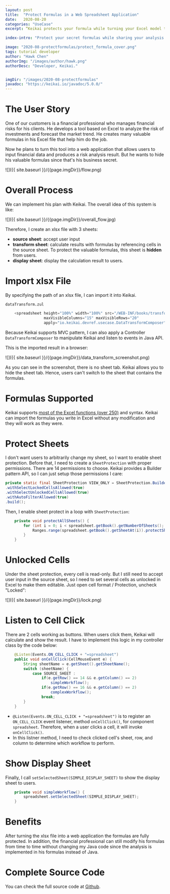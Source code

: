 ```yaml
---
layout: post
title:  "Protect Formulas in a Web Spreadsheet Application"
date:   2020-08-20
categories: "UseCase"
excerpt: “Keikai protects your formula while turning your Excel model to a secured and easy-to-share Web application.”

index-intro: "Protect your secret formulas while sharing your analysis spreadsheet online."

image: "2020-08-protectformulas/protect_formula_cover.png"
tags: tutorial developer
author: "Hawk Chen"
authorImg: "/images/author/hawk.png"
authorDesc: "Developer, Keikai."


imgDir: "/images/2020-08-protectformulas"
javadoc: "https://keikai.io/javadoc/5.0.0/"
---
```

<!--
images come from https://drive.google.com/open?id=17EEz_BuTVsTSeAA3a8AakyMspVSd_OEb made with draw.io
-->

# The User Story

One of our customers is a financial professional who manages financial risks for his clients. He develops a tool based on Excel to analyze the risk of investments and forecast the market trend. He creates many valuable formulas in his Excel file that help him do the job.

Now he plans to turn this tool into a web application that allows users to input financial data and produces a risk analysis result. But he wants to hide his valuable formulas since that's his business secret.

![]({{ site.baseurl }}/{{page.imgDir}}/flow.png)


# Overall Process

We can implement his plan with Keikai. The overall idea of this system is like:

![]({{ site.baseurl }}/{{page.imgDir}}/overall_flow.jpg)

Therefore, I create an xlsx file with 3 sheets:

- **source sheet**: accept user input
- **transform sheet**: calculate results with formulas by referencing cells in the source sheet. To protect the valuable formulas, this sheet is **hidden** from users.
- **display sheet**: display the calculation result to users.


# Import xlsx File

By specifying the path of an xlsx file, I can import it into Keikai.

`dataTransform.zul`

```java
    <spreadsheet height="100%" width="100%" src="/WEB-INF/books/transform.xlsx"
                 maxVisibleColumns="15" maxVisibleRows="20"
                 apply="io.keikai.devref.usecase.DataTransformComposer"/>
```

Because Keikai supports MVC pattern, I can also apply a Controller `DataTransformComposer` to manipulate Keikai and listen to events in Java API.

This is the imported result in a browser:

![]({{ site.baseurl }}/{{page.imgDir}}/data_transform_screenshot.png)

As you can see in the screenshot, there is no sheet tab. Keikai allows you to hide the sheet tab. Hence, users can't switch to the sheet that contains the formulas.


# Formulas Supported

Keikai supports [most of the Excel functions (over 250)](https://doc.keikai.io/dev-ref/Supported_Formula_Functions) and syntax. Keikai can import the formulas you write in Excel without any modification and they will work as they were.

# Protect Sheets

I don't want users to arbitrarily change my sheet, so I want to enable sheet protection. Before that, I need to create a `SheetProtection` with proper permissions. There are 14 permissions to choose. Keikai provides a Builder pattern API, so I can just setup those permissions I care:

```java
private static final SheetProtection VIEW_ONLY = SheetProtection.Builder.create()
.withSelectLockedCellsAllowed(true)
.withSelectUnlockedCellsAllowed(true)
.withAutoFilterAllowed(true)
.build();
```

Then, I enable sheet protect in a loop with `SheetProtection`:

```java
    private void protectAllSheets() {
        for (int i = 0; i < spreadsheet.getBook().getNumberOfSheets(); i++) {
            Ranges.range(spreadsheet.getBook().getSheetAt(i)).protectSheet(VIEW_ONLY);
        }
    }
```

# Unlocked Cells

Under the sheet protection, every cell is read-only. But I still need to accept user input in the source sheet, so I need to set several cells as unlocked in Excel to make them editable. Just open cell format / Protection, uncheck "Locked":

![]({{ site.baseurl }}/{{page.imgDir}}/lock.png)

# Listen to Cell Click

There are 2 cells working as buttons. When users click them, Keikai will calculate and show the result. I have to implement this logic in my controller class by the code below:

```java
    @Listen(Events.ON_CELL_CLICK + "=spreadsheet")
    public void onCellClick(CellMouseEvent e) {
        String sheetName = e.getSheet().getSheetName();
        switch (sheetName) {
            case SOURCE_SHEET :
                if(e.getRow() == 14 && e.getColumn() == 2)
                    simpleWorkflow();
                if(e.getRow() == 16 && e.getColumn() == 2)
                    complexWorkflow();
                break;
        }
    }
```

- `@Listen(Events.ON_CELL_CLICK + "=spreadsheet")` is to register an `ON_CELL_CLICK` event listener, method `onCellClick()`, for component `spreadsheet`. Therefore, when a user clicks a cell, it will invoke `onCellClick()`.
- In this listner method, I need to check clicked cell's sheet, row, and column to determine which workflow to perform.

# Show Display Sheet
Finally, I call `setSelectedSheet(SIMPLE_DISPLAY_SHEET)` to show the display sheet to users.

```java
    private void simpleWorkflow() {
        spreadsheet.setSelectedSheet(SIMPLE_DISPLAY_SHEET);
    }
```

# Benefits

After turning the xlsx file into a web application the formulas are fully protected. In addition, the financial professional can still modify his formulas from time to time without changing my Java code since the analysis is implemented in his formulas instead of Java.

# Complete Source Code

You can check the full source code at [Github](https://github.com/keikai/dev-ref).



[jekyll]:      http://jekyllrb.com
[jekyll-gh]:   https://github.com/jekyll/jekyll
[jekyll-help]: https://github.com/jekyll/jekyll-help
